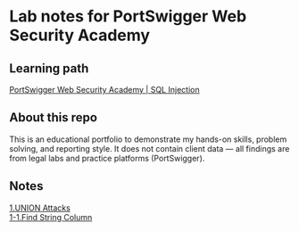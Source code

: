 # Lab notes for PortSwigger Web Security Academy

## Learning path
[PortSwigger Web Security Academy | SQL Injection](https://portswigger.net/web-security/learning-paths/sql-injection)

## About this repo
This is an educational portfolio to demonstrate my hands-on skills, problem solving, and reporting style.
It does not contain client data — all findings are from legal labs and practice platforms (PortSwigger).

## Notes
[1.UNION Attacks](https://github.com/itr-a/SQLi/blob/main/UNION_attack.md)  
[1-1.Find String Column](https://github.com/itr-a/SQLi/blob/main/Text_columns.md)

